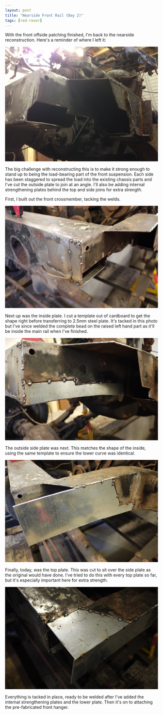 ```yaml
---
layout: post
title: "Nearside Front Rail (Day 2)"
tags: [red-rover]
---
```


With the front offside patching finished, I'm back to the nearside reconstruction.  Here's a reminder of where I left it:

![](/images/red-rover/IMG_0124.tn.JPG)

The big challenge with reconstructing this is to make it strong enough to stand up to being the load-bearing part of the front suspension.  Each side has been staggered to spread the load into the existing chassis parts and I've cut the outside plate to join at an angle.  I'll also be adding internal strengthening plates behind the top and side joins for extra strength.

First, I built out the front crossmember, tacking the welds.

![](/images/red-rover/P1070649.tn.JPG)

Next up was the inside plate.  I cut a template out of cardboard to get the shape right before transferring to 2.5mm steel plate.  It's tacked in this photo but I've since welded the complete bead on the raised left hand part as it'll be inside the main rail when I've finished.

![](/images/red-rover/P1070651.tn.JPG)

The outside side plate was next.  This matches the shape of the inside, using the same template to ensure the lower curve was identical.

![](/images/red-rover/P1070652.tn.JPG)

Finally, today, was the top plate.  This was cut to sit over the side plate as the original would have done.  I've tried to do this with every top plate so far, but it's especially important here for extra strength.

![](/images/red-rover/P1070654.tn.JPG)

Everything is tacked in place, ready to be welded after I've added the internal strengthening plates and the lower plate.  Then it's on to attaching the pre-fabricated front hanger.
